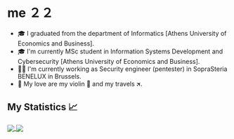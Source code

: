 # me ２２

- 🎓 I graduated from the department of Informatics [Athens University of Economics and Business].
- 🎓 I'm currently MSc student in Information Systems Development and Cybersecurity [Athens University of Economics and Business].
- 👩‍💻 I'm currently working as Security engineer (pentester) in SopraSteria BENELUX in Brussels.
- 💜 My love are my violin 🎻 and my travels 🛪. 

## My Statistics 📈

<a href="https://github.com/lydia-ath/lydia-ath">
  <img align="center" src="https://github-readme-stats.vercel.app/api/top-langs/?username=lydia-ath&langs_count=4&theme=radical&hide=vhdl,html" />
</a>
<a href="https://github.com/lydia-ath/lydia-ath">
  <img align="center" src="https://github-readme-stats.vercel.app/api?username=lydia-ath&show_icons=true&line_height=33&count_private=true&theme=radical" />
</a>
